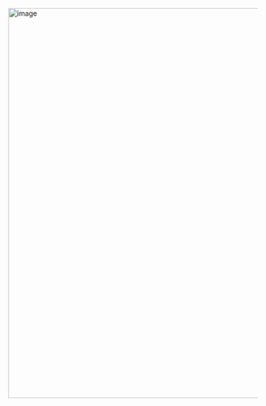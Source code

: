 <img width="790" alt="image" src="https://user-images.githubusercontent.com/98778914/180885023-0008587c-dd46-4036-afaa-bfe444882f50.png">
